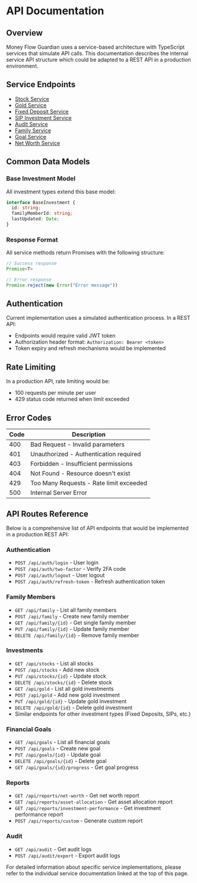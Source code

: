 
# API Documentation

## Overview

Money Flow Guardian uses a service-based architecture with TypeScript services that simulate API calls. This documentation describes the internal service API structure which could be adapted to a REST API in a production environment.

## Service Endpoints

- [Stock Service](./stock-service.md)
- [Gold Service](./gold-service.md)
- [Fixed Deposit Service](./fixed-deposit-service.md)
- [SIP Investment Service](./sip-investment-service.md)
- [Audit Service](./audit-service.md)
- [Family Service](./family-service.md)
- [Goal Service](./goal-service.md)
- [Net Worth Service](./net-worth-service.md)

## Common Data Models

### Base Investment Model

All investment types extend this base model:

```typescript
interface BaseInvestment {
  id: string;
  familyMemberId: string;
  lastUpdated: Date;
}
```

### Response Format

All service methods return Promises with the following structure:

```typescript
// Success response
Promise<T>

// Error response
Promise.reject(new Error("Error message"))
```

## Authentication

Current implementation uses a simulated authentication process. In a REST API:

- Endpoints would require valid JWT token
- Authorization header format: `Authorization: Bearer <token>`
- Token expiry and refresh mechanisms would be implemented

## Rate Limiting

In a production API, rate limiting would be:
- 100 requests per minute per user
- 429 status code returned when limit exceeded

## Error Codes

| Code | Description |
|------|-------------|
| 400  | Bad Request - Invalid parameters |
| 401  | Unauthorized - Authentication required |
| 403  | Forbidden - Insufficient permissions |
| 404  | Not Found - Resource doesn't exist |
| 429  | Too Many Requests - Rate limit exceeded |
| 500  | Internal Server Error |

## API Routes Reference

Below is a comprehensive list of API endpoints that would be implemented in a production REST API:

### Authentication
- `POST /api/auth/login` - User login
- `POST /api/auth/two-factor` - Verify 2FA code
- `POST /api/auth/logout` - User logout
- `POST /api/auth/refresh-token` - Refresh authentication token

### Family Members
- `GET /api/family` - List all family members
- `POST /api/family` - Create new family member
- `GET /api/family/{id}` - Get single family member
- `PUT /api/family/{id}` - Update family member
- `DELETE /api/family/{id}` - Remove family member

### Investments
- `GET /api/stocks` - List all stocks
- `POST /api/stocks` - Add new stock
- `PUT /api/stocks/{id}` - Update stock
- `DELETE /api/stocks/{id}` - Delete stock
- `GET /api/gold` - List all gold investments
- `POST /api/gold` - Add new gold investment
- `PUT /api/gold/{id}` - Update gold investment
- `DELETE /api/gold/{id}` - Delete gold investment
- Similar endpoints for other investment types (Fixed Deposits, SIPs, etc.)

### Financial Goals
- `GET /api/goals` - List all financial goals
- `POST /api/goals` - Create new goal
- `PUT /api/goals/{id}` - Update goal
- `DELETE /api/goals/{id}` - Delete goal
- `GET /api/goals/{id}/progress` - Get goal progress

### Reports
- `GET /api/reports/net-worth` - Get net worth report
- `GET /api/reports/asset-allocation` - Get asset allocation report
- `GET /api/reports/investment-performance` - Get investment performance report
- `POST /api/reports/custom` - Generate custom report

### Audit
- `GET /api/audit` - Get audit logs
- `POST /api/audit/export` - Export audit logs

For detailed information about specific service implementations, please refer to the individual service documentation linked at the top of this page.
